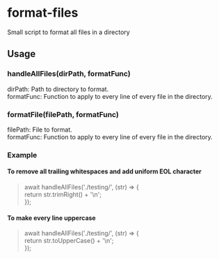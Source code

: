 # format-files
Small script to format all files in a directory

## Usage  

### handleAllFiles(dirPath, formatFunc)  
  
dirPath:      Path to directory to format.  
formatFunc:   Function to apply to every line of every file in the directory.  
  

  
### formatFile(filePath, formatFunc)  
  
filePath:     File to format.  
formatFunc:   Function to apply to every line of every file in the directory.  
  
  
  

### Example  

#### To remove all trailing whitespaces and add uniform EOL character

> await handleAllFiles('./testing/', (str) => {  
>    return str.trimRight() + '\n';  
>  });  

#### To make every line uppercase

> await handleAllFiles('./testing/', (str) => {  
>    return str.toUpperCase() + '\n';  
>  });  